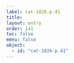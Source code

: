```yaml
---
label: cat-1826-p.41
title: 
layout: entry
order: 141
toc: false
menu: false
object:
  - id: "cat-1826-p.41"
---
```

